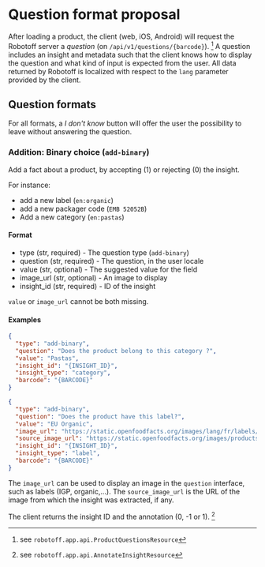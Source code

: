 # Question format proposal

After loading a product, the client (web, iOS, Android) will request the Robotoff server a _question_ (on 
`/api/v1/questions/{barcode}`). [^question_api]
A question includes an insight and metadata such that the client knows how to display the question and what kind of 
input is expected from the user. All data returned by Robotoff is localized with respect to the `lang` parameter 
provided by the client.

[^question_api]: see `robotoff.app.api.ProductQuestionsResource`

## Question formats

For all formats, a _I don't know_ button will offer the user the possibility to leave without answering the question.

### Addition: Binary choice (`add-binary`)

Add a fact about a product, by accepting (1) or rejecting (0) the insight.

For instance:

- add a new label (`en:organic`)
- add a new packager code (`EMB 52052B`)
- Add a new category (`en:pastas`)

#### Format

+ type (str, required) - The question type (`add-binary`)
+ question (str, required) - The question, in the user locale
+ value (str, optional) - The suggested value for the field
+ image_url (str, optional) - An image to display
+ insight_id (str, required) - ID of the insight

`value` or `image_url` cannot be both missing.

#### Examples

```json
{
  "type": "add-binary",
  "question": "Does the product belong to this category ?",
  "value": "Pastas",
  "insight_id": "{INSIGHT_ID}",
  "insight_type": "category",
  "barcode": "{BARCODE}"
}
```

```json
{
  "type": "add-binary",
  "question": "Does the product have this label?",
  "value": "EU Organic",
  "image_url": "https://static.openfoodfacts.org/images/lang/fr/labels/bio-europeen.135x90.png",
  "source_image_url": "https://static.openfoodfacts.org/images/products/542/503/557/7122/1.jpg",
  "insight_id": "{INSIGHT_ID}",
  "insight_type": "label",
  "barcode": "{BARCODE}"
}
```

The `image_url` can be used to display an image in the `question` interface, such as labels (IGP, organic,...).
The `source_image_url` is the URL of the image from which the insight was extracted, if any.

The client returns the insight ID and the annotation (0, -1 or 1). [^annotate]

[^annotate]: see `robotoff.app.api.AnnotateInsightResource`
